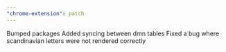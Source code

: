 ```yaml
---
"chrome-extension": patch
---
```


Bumped packages
Added syncing between dmn tables
Fixed a bug where scandinavian letters were not rendered correctly

